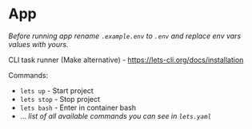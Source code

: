 # App

*Before running app rename `.example.env` to `.env` and replace env vars values with yours.* 


CLI task runner (Make alternative) - https://lets-cli.org/docs/installation

Commands:
- `lets up` - Start project
- `lets stop` - Stop project
- `lets bash` - Enter in container bash
- ... *list of all available commands you can see in `lets.yaml`*
